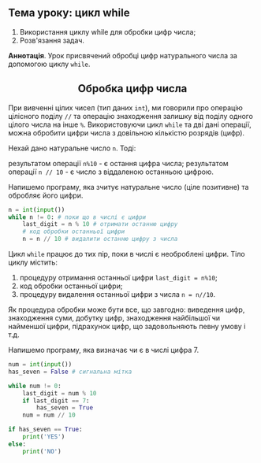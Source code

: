 ## Тема уроку: цикл while

1. Використання циклу while для обробки цифр числа;
2. Розв'язання задач.

**Аннотація**. Урок присвячений обробці цифр натурального числа за допомогою циклу `while`.

<h2 align="center"><b>Обробка цифр числа</b></h2>

При вивченні цілих чисел (тип даних `int`), ми говорили про операцію цілісного поділу `//` та операцію знаходження залишку від поділу одного цілого числа на інше `%`. Використовуючи цикл `while` та дві дані операції, можна обробити цифри числа з довільною кількістю розрядів (цифр).

Нехай дано натуральне число `n`. Тоді:

результатом операції `n%10` - є остання цифра числа;
результатом операції `n // 10` - є число з віддаленою останньою цифрою.

Напишемо програму, яка зчитує натуральне число (ціле позитивне) та обробляє його цифри.

```python
n = int(input())
while n != 0: # поки що в числі є цифри
    last_digit = n % 10 # отримати останню цифру
    # код обробки останньої цифри
    n = n // 10 # видалити останню цифру з числа
````

Цикл `while` працює до тих пір, поки в числі є необроблені цифри. Тіло циклу містить:

1. процедуру отримання останньої цифри `last_digit = n%10`;
2. код обробки останньої цифри;
3. процедуру видалення останньої цифри з числа `n = n//10`.

Як процедура обробки може бути все, що завгодно: виведення цифр, знаходження суми, добутку цифр, знаходження найбільшої чи найменшої цифри, підрахунок цифр, що задовольняють певну умову і т.д.

Напишемо програму, яка визначає чи є в числі цифра 7.

```python
num = int(input())
has_seven = False # сигнальна мітка

while num != 0:
    last_digit = num % 10
    if last_digit == 7:
        has_seven = True
    num = num // 10

if has_seven == True:
    print('YES')
else:
    print('NO')
````
